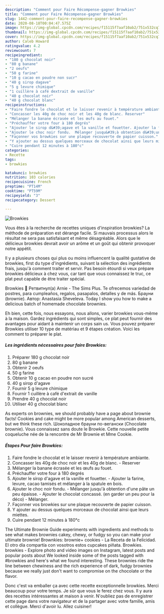 ```yaml
---
description: "Comment pour Faire Récompense-gagner Browkies"
title: "Comment pour Faire Récompense-gagner Browkies"
slug: 1442-comment-pour-faire-recompense-gagner-browkies
date: 2020-08-18T00:04:47.575Z
image: https://img-global.cpcdn.com/recipes/f15115f7aaf10ab2/751x532cq70/browkies-photo-principale-de-la-recette.jpg
thumbnail: https://img-global.cpcdn.com/recipes/f15115f7aaf10ab2/751x532cq70/browkies-photo-principale-de-la-recette.jpg
cover: https://img-global.cpcdn.com/recipes/f15115f7aaf10ab2/751x532cq70/browkies-photo-principale-de-la-recette.jpg
author: Caleb Howard
ratingvalue: 4.2
reviewcount: 7
recipeingredient:
- "180 g chocolat noir"
- "80 g banane"
- "2 oeufs"
- "50 g farine"
- "10 g cacao en poudre non sucr"
- "40 g sirop dagave"
- "5 g levure chimique"
- "1 cuillère à café dextrait de vanille"
- "40 g chocolat noir"
- "40 g chocolat blanc"
recipeinstructions:
- "Faire fondre le chocolat et le laisser revenir à température ambiante."
- "Concasser les 40g de choc noir et les 40g de blanc. Reserver"
- "Mélanger la banane écrasée et les œufs au fouet."
- "Préchauffer votre four à 180 degrés"
- "Ajouter le sirop d&#39;agave et la vanille et fouetter. Ajouter la farine, levure, cacao tamisés et mélanger à la spatule en bois."
- "Ajouter le choc noir fondu.  Mélanger jusqu&#39;à obtention d&#39;une pâte un peu épaisse.  Ajouter le chocolat concassé. (en garder un peu pour la déco)  Mélanger."
- "Façonner vos browkies sur une plaque recouverte de papier cuisson."
- "Y ajouter au dessus quelques morceaux de chocolat ainsi que leurs miettes."
- "Cuire pendant 12 minutes à 180°c"
categories:
- Recette
tags:
- browkies

katakunci: browkies 
nutrition: 103 calories
recipecuisine: French
preptime: "PT14M"
cooktime: "PT59M"
recipeyield: "3"
recipecategory: Dessert

---
```



![Browkies](https://img-global.cpcdn.com/recipes/f15115f7aaf10ab2/751x532cq70/browkies-photo-principale-de-la-recette.jpg)

Vous êtes à la recherche de recettes uniques d'inspiration browkies? La méthode de préparation est dérange facile. Si mauvais processus alors le résultat ne sera pas satisfaisant et même désagréable. Alors que le délicieux browkies devrait avoir un arôme et un goût qui obtenir provoquer notre appétit.

Il y a plusieurs choses qui plus ou moins influencent la qualité gustative de browkies, first du type d'ingrédients, suivant la sélection des ingrédients frais, jusqu'à comment traiter et servir. Pas besoin étourdi si veux prépare browkies délicieux à chez vous, car tant que vous connaissez le truc, ce plat peut capable de être traiter spécial.

Browkies 🍪 Ретвитнул(а) Arnie - The Sims Plus. Te ofrecemos variedad de postres, para cumpleaños, regalos, pasapalos, detalles y de más. Брауни (brownie). Автор: Anastasia Sheveleva. Today I show you how to make a delicious batch of homemade chocolate brownies.


Eh bien, cette fois, nous essayons, nous allons, varier browkies vous-même à la maison. Gardez ingrédients qui sont simples, ce plat peut fournir des avantages pour aidant à maintenir un corps sain us. Vous pouvez préparer Browkies utiliser 10 type de matériau et 9 étapes création. Voici les comment to préparer le plat.

<!--inarticleads1-->

##### Les ingrédients nécessaires pour faire Browkies:

1. Préparer 180 g chocolat noir
1.  80 g banane
1. Obtenir 2 oeufs
1.  50 g farine
1. Obtenir 10 g cacao en poudre non sucré
1.  40 g sirop d&#39;agave
1. Fournir 5 g levure chimique
1. Fournir 1 cuillère à café d&#39;extrait de vanille
1. Prendre 40 g chocolat noir
1. Utiliser 40 g chocolat blanc


As experts on brownies, we should probably have a page about brownie facts! Cookies and cake might be more popular among American desserts, but we think these rich. Шоколадное брауни по-вегански (Chocolate brownie). Vous connaissez sans doute le Browkie. Cette nouvelle petite coqueluche née de la rencontre de Mr Brownie et Mme Cookie. 

<!--inarticleads2-->

##### Étapes Pour faire Browkies:

1. Faire fondre le chocolat et le laisser revenir à température ambiante.
1. Concasser les 40g de choc noir et les 40g de blanc. - Reserver
1. Mélanger la banane écrasée et les œufs au fouet.
1. Préchauffer votre four à 180 degrés
1. Ajouter le sirop d&#39;agave et la vanille et fouetter. - Ajouter la farine, levure, cacao tamisés et mélanger à la spatule en bois.
1. Ajouter le choc noir fondu.  - Mélanger jusqu&#39;à obtention d&#39;une pâte un peu épaisse.  - Ajouter le chocolat concassé. (en garder un peu pour la déco)  - Mélanger.
1. Façonner vos browkies sur une plaque recouverte de papier cuisson.
1. Y ajouter au dessus quelques morceaux de chocolat ainsi que leurs miettes.
1. Cuire pendant 12 minutes à 180°c


The Ultimate Brownie Guide experiments with ingredients and methods to see what makes brownies cakey, chewy, or fudgy so you can make your ultimate brownie! Brownkies: brownie+ cookies - La Receta de la Felicidad. El otro día compartía con vosotros estos cupcakes piñata. Browkies. browkies - Explore photo and video images on Instagram, latest posts and popular posts about We looked inside some of the posts tagged with #browkies and here&#39;s what we found interesting. These brownies ride the line between chewiness and the rich experience of dark, fudgy brownies because we really just don&#39;t want to compromise on the chocolate or the flavor. 


Donc c'est va emballer ça avec cette recette exceptionnelle browkies. Merci beaucoup pour votre temps. Je sûr que vous le ferez chez vous. Il y aura des recettes  intéressantes at maison à venir. N'oubliez pas de enregistrer cette page dans votre navigateur et de la partager avec votre famille, amis et collègue. Merci d'avoir lu. Allez cuisiner!
